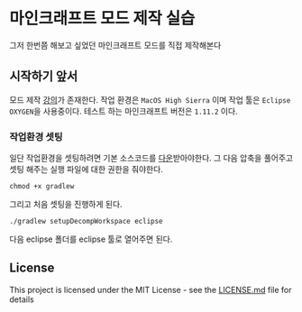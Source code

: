 # 마인크래프트 모드 제작 실습

그저 한번쯤 해보고 싶었던 마인크래프트 모드를 직접 제작해본다

## 시작하기 앞서

모드 제작 [강의](https://www.youtube.com/watch?v=sXA5qZT8SYo)가 존재한다.
작업 환경은 `MacOS High Sierra` 이며 작업 툴은 `Eclipse OXYGEN`을 사용중이다.
테스트 하는 마인크래프트 버전은 `1.11.2` 이다.

### 작업환경 셋팅

일단 작업환경을 셋팅하려면 기본 소스코드를 [다운](https://files.minecraftforge.net)받아야한다.
그 다음 압축을 풀어주고 셋팅 해주는 실행 파일에 대한 권한을 줘야한다. 

```
chmod +x gradlew
```

그리고 처음 셋팅을 진행하게 된다.

```
./gradlew setupDecompWorkspace eclipse
```

다음 eclipse 폴더를 eclipse 툴로 열어주면 된다. 

## License

This project is licensed under the MIT License - see the [LICENSE.md](LICENSE) file for details
